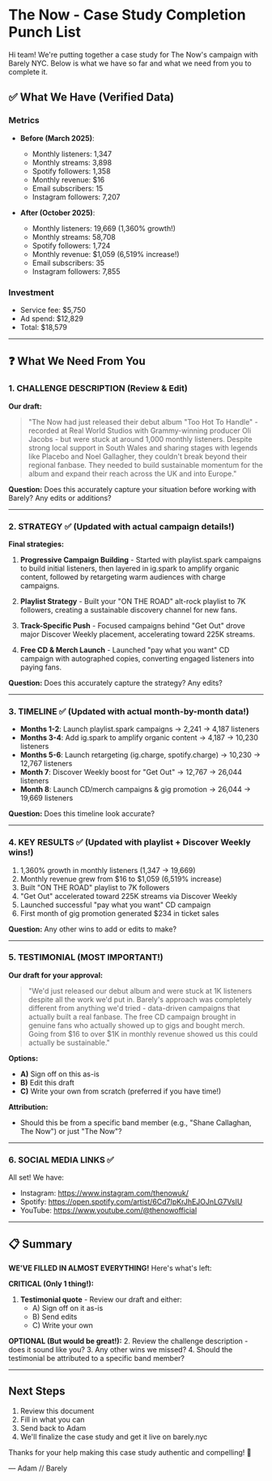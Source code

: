 # The Now - Case Study Completion Punch List

Hi team! We're putting together a case study for The Now's campaign with Barely NYC. Below is what we have so far and what we need from you to complete it.

## ✅ What We Have (Verified Data)

### Metrics

- **Before (March 2025)**:

  - Monthly listeners: 1,347
  - Monthly streams: 3,898
  - Spotify followers: 1,358
  - Monthly revenue: $16
  - Email subscribers: 15
  - Instagram followers: 7,207

- **After (October 2025)**:
  - Monthly listeners: 19,669 (1,360% growth!)
  - Monthly streams: 58,708
  - Spotify followers: 1,724
  - Monthly revenue: $1,059 (6,519% increase!)
  - Email subscribers: 35
  - Instagram followers: 7,855

### Investment

- Service fee: $5,750
- Ad spend: $12,829
- Total: $18,579

---

## ❓ What We Need From You

### 1. CHALLENGE DESCRIPTION (Review & Edit)

**Our draft:**

> "The Now had just released their debut album "Too Hot To Handle" - recorded at Real World Studios with Grammy-winning producer Oli Jacobs - but were stuck at around 1,000 monthly listeners. Despite strong local support in South Wales and sharing stages with legends like Placebo and Noel Gallagher, they couldn't break beyond their regional fanbase. They needed to build sustainable momentum for the album and expand their reach across the UK and into Europe."

**Question:** Does this accurately capture your situation before working with Barely? Any edits or additions?

---

### 2. STRATEGY ✅ (Updated with actual campaign details!)

**Final strategies:**

1. **Progressive Campaign Building** - Started with playlist.spark campaigns to build initial listeners, then layered in ig.spark to amplify organic content, followed by retargeting warm audiences with charge campaigns.

2. **Playlist Strategy** - Built your "ON THE ROAD" alt-rock playlist to 7K followers, creating a sustainable discovery channel for new fans.

3. **Track-Specific Push** - Focused campaigns behind "Get Out" drove major Discover Weekly placement, accelerating toward 225K streams.

4. **Free CD & Merch Launch** - Launched "pay what you want" CD campaign with autographed copies, converting engaged listeners into paying fans.

**Question:** Does this accurately capture the strategy? Any edits?

---

### 3. TIMELINE ✅ (Updated with actual month-by-month data!)

- **Months 1-2**: Launch playlist.spark campaigns → 2,241 → 4,187 listeners
- **Months 3-4**: Add ig.spark to amplify organic content → 4,187 → 10,230 listeners
- **Months 5-6**: Launch retargeting (ig.charge, spotify.charge) → 10,230 → 12,767 listeners
- **Month 7**: Discover Weekly boost for "Get Out" → 12,767 → 26,044 listeners
- **Month 8**: Launch CD/merch campaigns & gig promotion → 26,044 → 19,669 listeners

**Question:** Does this timeline look accurate?

---

### 4. KEY RESULTS ✅ (Updated with playlist + Discover Weekly wins!)

1. 1,360% growth in monthly listeners (1,347 → 19,669)
2. Monthly revenue grew from $16 to $1,059 (6,519% increase)
3. Built "ON THE ROAD" playlist to 7K followers
4. "Get Out" accelerated toward 225K streams via Discover Weekly
5. Launched successful "pay what you want" CD campaign
6. First month of gig promotion generated $234 in ticket sales

**Question:** Any other wins to add or edits to make?

---

### 5. TESTIMONIAL (MOST IMPORTANT!)

**Our draft for your approval:**

> "We'd just released our debut album and were stuck at 1K listeners despite all the work we'd put in. Barely's approach was completely different from anything we'd tried - data-driven campaigns that actually built a real fanbase. The free CD campaign brought in genuine fans who actually showed up to gigs and bought merch. Going from $16 to over $1K in monthly revenue showed us this could actually be sustainable."

**Options:**

- **A)** Sign off on this as-is
- **B)** Edit this draft
- **C)** Write your own from scratch (preferred if you have time!)

**Attribution:**

- Should this be from a specific band member (e.g., "Shane Callaghan, The Now") or just "The Now"?

---

### 6. SOCIAL MEDIA LINKS ✅

All set! We have:

- Instagram: https://www.instagram.com/thenowuk/
- Spotify: https://open.spotify.com/artist/6Cd7IpKrJhEJOJnLG7VsIU
- YouTube: https://www.youtube.com/@thenowofficial

---

## 📋 Summary

**WE'VE FILLED IN ALMOST EVERYTHING!** Here's what's left:

**CRITICAL (Only 1 thing!):**

1. **Testimonial quote** - Review our draft and either:
   - A) Sign off on it as-is
   - B) Send edits
   - C) Write your own

**OPTIONAL (But would be great!):** 2. Review the challenge description - does it sound like you? 3. Any other wins we missed? 4. Should the testimonial be attributed to a specific band member?

---

## Next Steps

1. Review this document
2. Fill in what you can
3. Send back to Adam
4. We'll finalize the case study and get it live on barely.nyc

Thanks for your help making this case study authentic and compelling! 🎸

— Adam // Barely
